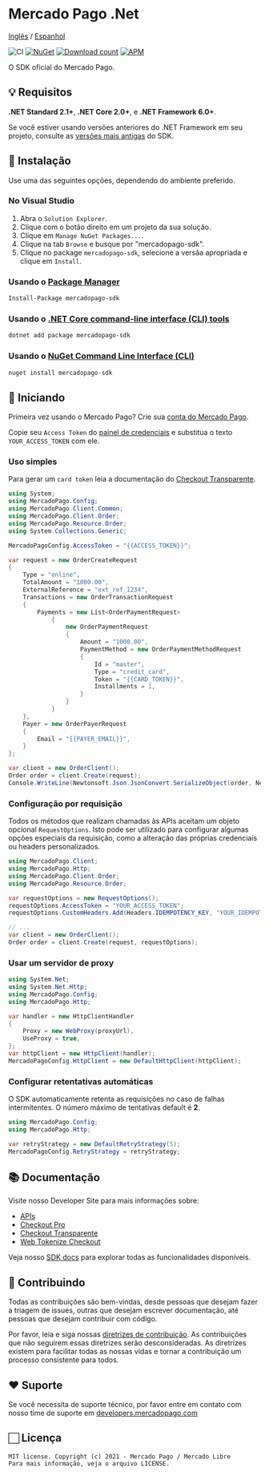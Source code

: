 # Mercado Pago .Net

[Inglês](README.md) / [Espanhol](README.es.md)

![CI](https://github.com/mercadopago/sdk-dotnet/workflows/CI/badge.svg)
[![NuGet](http://img.shields.io/nuget/v/mercadopago-sdk.svg)](https://www.nuget.org/packages/mercadopago-sdk)
[![Download count](https://img.shields.io/nuget/dt/mercadopago-sdk.svg)](https://www.nuget.org/packages/mercadopago-sdk/)
[![APM](https://img.shields.io/apm/l/vim-mode)](https://github.com/mercadopago/sdk-dotnet)

O SDK oficial do Mercado Pago.

## 💡 Requisitos

**.NET Standard 2.1+**, **.NET Core 2.0+**, e **.NET Framework 6.0+**.

Se você estiver usando versões anteriores do .NET Framework em seu projeto, consulte as [versões mais antigas](https://github.com/mercadopago/sdk-dotnet/tree/master-dotnet-framework) do SDK.

## 📲 Instalação

Use uma das seguintes opções, dependendo do ambiente preferido.

### No Visual Studio

1. Abra o `Solution Explorer`.
2. Clique com o botão direito em um projeto da sua solução.
3. Clique em `Manage NuGet Packages...`.
4. Clique na tab `Browse` e busque por "mercadopago-sdk".
5. Clique no package `mercadopago-sdk`, selecione a versãa apropriada e clique em `Install`.

### Usando o [Package Manager](https://docs.microsoft.com/pt-br/nuget/tools/package-manager-console)

```bash
Install-Package mercadopago-sdk
```

### Usando o [.NET Core command-line interface (CLI) tools](https://docs.microsoft.com/pt-br/dotnet/core/tools/)

```bash
dotnet add package mercadopago-sdk
```

### Usando o [NuGet Command Line Interface (CLI)](https://docs.microsoft.com/pt-br/nuget/tools/nuget-exe-cli-reference)

```bash
nuget install mercadopago-sdk
```

## 🌟 Iniciando

Primeira vez usando o Mercado Pago? Crie sua [conta do Mercado Pago](https://www.mercadopago.com).

Copie seu `Access Token` do [painel de credenciais](https://www.mercadopago.com/developers/panel/app) e substitua o texto `YOUR_ACCESS_TOKEN` com ele.

### Uso simples

Para gerar um `card token` leia a documentação do [Checkout Transparente](https://www.mercadopago.com/developers/pt/guides/online-payments/checkout-api/introduction).

```csharp
using System;
using MercadoPago.Config;
using MercadoPago.Client.Common;
using MercadoPago.Client.Order;
using MercadoPago.Resource.Order;
using System.Collections.Generic;

MercadoPagoConfig.AccessToken = "{{ACCESS_TOKEN}}";

var request = new OrderCreateRequest
{
    Type = "online",
    TotalAmount = "1000.00",
    ExternalReference = "ext_ref_1234",
    Transactions = new OrderTransactionRequest
    {
        Payments = new List<OrderPaymentRequest>
            {
                new OrderPaymentRequest
                {
                    Amount = "1000.00",
                    PaymentMethod = new OrderPaymentMethodRequest
                    {
                        Id = "master",
                        Type = "credit_card",
                        Token = "{{CARD_TOKEN}}",
                        Installments = 1,
                    }
                }
            }
    },
    Payer = new OrderPayerRequest
    {
        Email = "{{PAYER_EMAIL}}",
    }
};

var client = new OrderClient();
Order order = client.Create(request);
Console.WriteLine(Newtonsoft.Json.JsonConvert.SerializeObject(order, Newtonsoft.Json.Formatting.Indented));
```

### Configuração por requisição

Todos os métodos que realizam chamadas às APIs aceitam um objeto opcional `RequestOptions`. Isto pode ser utilizado para configurar algumas opções especiais da requisição, como a alteração das próprias credenciais ou headers personalizados.

```csharp
using MercadoPago.Client;
using MercadoPago.Http;
using MercadoPago.Client.Order;
using MercadoPago.Resource.Order;

var requestOptions = new RequestOptions();
requestOptions.AccessToken = "YOUR_ACCESS_TOKEN";
requestOptions.CustomHeaders.Add(Headers.IDEMPOTENCY_KEY, "YOUR_IDEMPOTENCY_KEY");

// ...
var client = new OrderClient();
Order order = client.Create(request, requestOptions);
```

### Usar um servidor de proxy

```csharp
using System.Net;
using System.Net.Http;
using MercadoPago.Config;
using MercadoPago.Http;

var handler = new HttpClientHandler
{
    Proxy = new WebProxy(proxyUrl),
    UseProxy = true,
};
var httpClient = new HttpClient(handler);
MercadoPagoConfig.HttpClient = new DefaultHttpClient(httpClient);

```

### Configurar retentativas automáticas

O SDK automaticamente retenta as requisições no caso de falhas intermitentes. O número máximo de tentativas default é **2**.

```csharp
using MercadoPago.Config;
using MercadoPago.Http;

var retryStrategy = new DefaultRetryStrategy(5);
MercadoPagoConfig.RetryStrategy = retryStrategy;

```

## 📚 Documentação

Visite nosso Developer Site para mais informações sobre:

- [APIs](https://www.mercadopago.com/developers/pt/reference)
- [Checkout Pro](https://www.mercadopago.com/developers/pt/guides/online-payments/checkout-pro/introduction)
- [Checkout Transparente](https://www.mercadopago.com/developers/pt/guides/online-payments/checkout-api/introduction)
- [Web Tokenize Checkout](https://www.mercadopago.com/developers/pt/guides/online-payments/web-tokenize-checkout/introduction)

Veja nosso [SDK docs](https://mercadopago.github.io/sdk-dotnet/) para explorar todas as funcionalidades disponíveis.

## 🤝 Contribuindo

Todas as contribuições são bem-vindas, desde pessoas que desejam fazer a triagem de issues, outras que desejam escrever documentação, até pessoas que desejam contribuir com código.

Por favor, leia e siga nossas [diretrizes de contribuição](CONTRIBUTING.md). As contribuições que não seguirem essas diretrizes serão desconsideradas. As diretrizes existem para facilitar todas as nossas vidas e tornar a contribuição um processo consistente para todos.

## ❤️ Suporte

Se você necessita de suporte técnico, por favor entre em contato com nosso time de suporte em [developers.mercadopago.com](https://developers.mercadopago.com)

## 🏻 Licença

```
MIT license. Copyright (c) 2021 - Mercado Pago / Mercado Libre
Para mais informação, veja o arquivo LICENSE.
```
